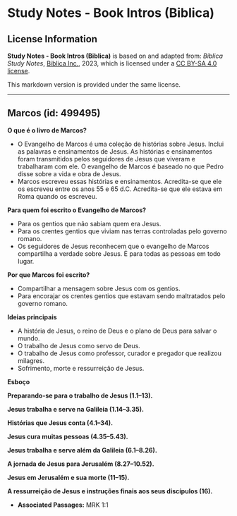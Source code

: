 # Study Notes - Book Intros (Biblica)

## License Information

**Study Notes - Book Intros (Biblica)** is based on and adapted from: _Biblica Study Notes_, [Biblica Inc.](https://www.biblica.com/), 2023, which is licensed under a [CC BY-SA 4.0 license](https://creativecommons.org/licenses/by-sa/4.0/legalcode.en).

This markdown version is provided under the same license.



--------------------------------

## Marcos (id: 499495)

**O que é o livro de Marcos?**

* O Evangelho de Marcos é uma coleção de histórias sobre Jesus. Inclui as palavras e ensinamentos de Jesus. As histórias e ensinamentos foram transmitidos pelos seguidores de Jesus que viveram e trabalharam com ele. O evangelho de Marcos é baseado no que Pedro disse sobre a vida e obra de Jesus.
* Marcos escreveu essas histórias e ensinamentos. Acredita\-se que ele os escreveu entre os anos 55 e 65 d.C. Acredita\-se que ele estava em Roma quando os escreveu.

**Para quem foi escrito o Evangelho de Marcos?**

* Para os gentios que não sabiam quem era Jesus.
* Para os crentes gentios que viviam nas terras controladas pelo governo romano.
* Os seguidores de Jesus reconhecem que o evangelho de Marcos compartilha a verdade sobre Jesus. É para todas as pessoas em todo lugar.

**Por que Marcos foi escrito?**

* Compartilhar a mensagem sobre Jesus com os gentios.
* Para encorajar os crentes gentios que estavam sendo maltratados pelo governo romano.

**Ideias principais**

* A história de Jesus, o reino de Deus e o plano de Deus para salvar o mundo.
* O trabalho de Jesus como servo de Deus.
* O trabalho de Jesus como professor, curador e pregador que realizou milagres.
* Sofrimento, morte e ressurreição de Jesus.

**Esboço**

**Preparando\-se para o trabalho de Jesus (1\.1–13\).**

**Jesus trabalha e serve na Galileia (1\.14–3\.35\).**

**Histórias que Jesus conta (4\.1–34\).**

**Jesus cura muitas pessoas (4\.35–5\.43\).**

**Jesus trabalha e serve além da Galileia (6\.1–8\.26\).**

**A jornada de Jesus para Jerusalém (8\.27–10\.52\).**

**Jesus em Jerusalém e sua morte (11–15\).**

**A ressurreição de Jesus e instruções finais aos seus discípulos (16\).**

* **Associated Passages:** MRK 1:1

